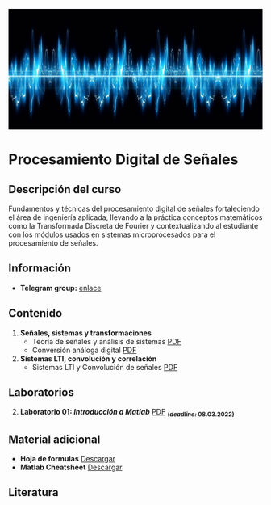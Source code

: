 [![banner](/_assets/pics/bannerLST.png)](https://github.com/marcoteran/dsp)
# Procesamiento Digital de Señales

## Descripción del curso
Fundamentos y técnicas del procesamiento digital de señales fortaleciendo el área de ingeniería aplicada, llevando a la práctica conceptos matemáticos como la Transformada Discreta de Fourier y contextualizando al estudiante con los módulos usados en sistemas microprocesados para el procesamiento de señales.

## Información
* **Telegram group:** [enlace](https://t.me/+MylAIS92RX02YTRh)
<!---* **Google classroom:** [enlace](https://classroom.google.com/c/NDU4NDA0NTkxMTg2?cjc=wyqzau2) Código: wyqzau2--->

## Contenido

1. **Señales, sistemas y transformaciones**
	* Teoría de señales y análisis de sistemas [PDF](https://github.com/marcoteran/dsp/raw/master/lectures/01_dsp_signaltheory.pdf)
	* Conversión análoga digital [PDF](https://github.com/marcoteran/dsp/raw/master/lectures/02_dsp_adconversion.pdf)
2. **Sistemas LTI, convolución y correlación**
	* Sistemas LTI y Convolución de señales [PDF](https://github.com/marcoteran/dsp/raw/master/lectures/03_dsp_ltisystemsandconvolution.pdf)

## Laboratorios
2. **Laboratorio 01: *Introducción a Matlab*** [PDF](https://github.com/marcoteran/dsp/raw/master/laboratory/DSP_LAB01_IntrotoMatlab.pdf) <sub>**(*deadline:* 08.03.2022)**</sub>

## Material adicional

* **Hoja de formulas** [Descargar](https://github.com/marcoteran/dsp/raw/master/mathsheets/mathsheetbasic.pdf)
* **Matlab Cheatsheet** [Descargar](https://github.com/marcoteran/dsp/raw/master/laboratory/introtomatlab/documentation/MatlabCheatsheet.pdf)

## Literatura

